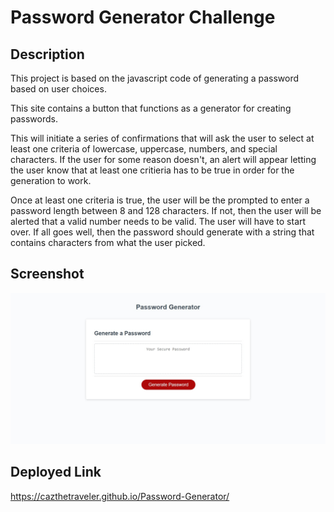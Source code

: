 # Password Generator Challenge

## Description

This project is based on the javascript code of generating a password based on user choices.

This site contains a button that functions as a generator for creating passwords.

This will initiate a series of confirmations that will ask the user to select at least one criteria of lowercase,
uppercase, numbers, and special characters. If the user for some reason doesn't, an alert will appear letting
the user know that at least one critieria has to be true in order for the generation to work.

Once at least one criteria is true, the user will be the prompted to enter a password length between 8 and 128
characters. If not, then the user will be alerted that a valid number needs to be valid. The user will have to
start over. If all goes well, then the password should generate with a string that contains characters from
what the user picked.

## Screenshot

![password generator webpage](images/screenshot.jpg)

## Deployed Link

https://cazthetraveler.github.io/Password-Generator/